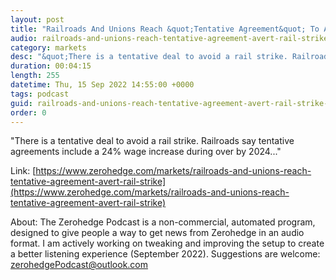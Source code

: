 ```yaml
---
layout: post
title: "Railroads And Unions Reach &quot;Tentative Agreement&quot; To Avert Rail Strike"
audio: railroads-and-unions-reach-tentative-agreement-avert-rail-strike-1
category: markets
desc: "&quot;There is a tentative deal to avoid a rail strike. Railroads say tentative agreements include a 24% wage increase during over by 2024...&quot; "
duration: 00:04:15
length: 255
datetime: Thu, 15 Sep 2022 14:55:00 +0000
tags: podcast
guid: railroads-and-unions-reach-tentative-agreement-avert-rail-strike-0
order: 0
---
```

&quot;There is a tentative deal to avoid a rail strike. Railroads say tentative agreements include a 24% wage increase during over by 2024...&quot; 

Link: [https://www.zerohedge.com/markets/railroads-and-unions-reach-tentative-agreement-avert-rail-strike](https://www.zerohedge.com/markets/railroads-and-unions-reach-tentative-agreement-avert-rail-strike)

About: The Zerohedge Podcast is a non-commercial, automated program, designed to give people a way to get news from Zerohedge in an audio format.  I am actively working on tweaking and improving the setup to create a better listening experience (September 2022).  Suggestions are welcome: [zerohedgePodcast@outlook.com](mailto:zerohedgePodcast@outlook.com)